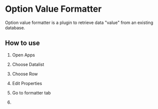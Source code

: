 # Option Value Formatter

Option value formatter is a plugin to retrieve data "value" from an existing database.


## How to use

1. Open Apps

2. Choose Datalist

3. Choose Row

4. Edit Properties

5. Go to formatter tab

6. 
